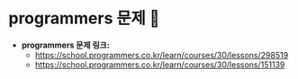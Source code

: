 # programmers 문제 📝

* __programmers 문제 링크:__ 
    * <https://school.programmers.co.kr/learn/courses/30/lessons/298519>
    * <https://school.programmers.co.kr/learn/courses/30/lessons/151139>